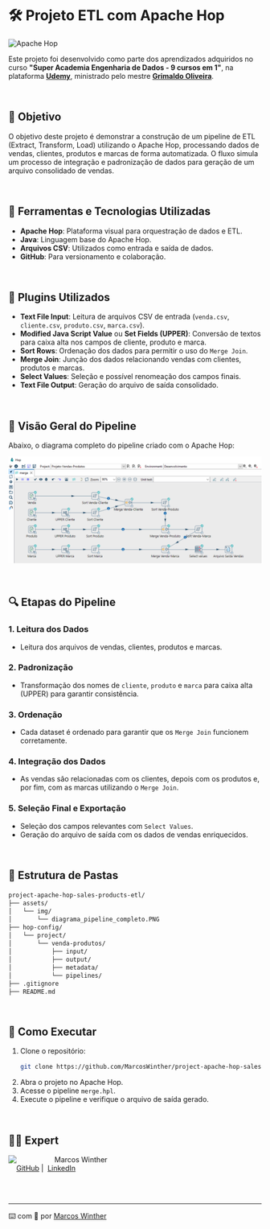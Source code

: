 # 🛠️ Projeto ETL com Apache Hop

![Apache Hop](https://img.shields.io/badge/Apache%20Hop-ETL%20Pipeline-blue?logo=apache)

Este projeto foi desenvolvido como parte dos aprendizados adquiridos no curso **"Super Academia Engenharia de Dados - 9 cursos em 1"**, na plataforma **[Udemy](https://www.udemy.com/)**, ministrado pelo mestre **[Grimaldo Oliveira](https://www.linkedin.com/in/grimaldo/)**.

<br>


## 📌 Objetivo

O objetivo deste projeto é demonstrar a construção de um pipeline de ETL (Extract, Transform, Load) utilizando o Apache Hop, processando dados de vendas, clientes, produtos e marcas de forma automatizada. O fluxo simula um processo de integração e padronização de dados para geração de um arquivo consolidado de vendas.

<br>


## 🧰 Ferramentas e Tecnologias Utilizadas

- **Apache Hop**: Plataforma visual para orquestração de dados e ETL.
- **Java**: Linguagem base do Apache Hop.
- **Arquivos CSV**: Utilizados como entrada e saída de dados.
- **GitHub**: Para versionamento e colaboração.

<br>


## 🔌 Plugins Utilizados

- **Text File Input**: Leitura de arquivos CSV de entrada (`venda.csv`, `cliente.csv`, `produto.csv`, `marca.csv`).
- **Modified Java Script Value** ou **Set Fields (UPPER)**: Conversão de textos para caixa alta nos campos de cliente, produto e marca.
- **Sort Rows**: Ordenação dos dados para permitir o uso do `Merge Join`.
- **Merge Join**: Junção dos dados relacionando vendas com clientes, produtos e marcas.
- **Select Values**: Seleção e possível renomeação dos campos finais.
- **Text File Output**: Geração do arquivo de saída consolidado.

<br>


## 🔄 Visão Geral do Pipeline

Abaixo, o diagrama completo do pipeline criado com o Apache Hop:

<p align="center">
  <img src="./assets/img/diagrama_pipeline_completo.PNG" alt="Diagrama do Pipeline de Vendas">
</p>

<br>


## 🔍 Etapas do Pipeline

### 1. **Leitura dos Dados**
- Leitura dos arquivos de vendas, clientes, produtos e marcas.
  
### 2. **Padronização**
- Transformação dos nomes de `cliente`, `produto` e `marca` para caixa alta (UPPER) para garantir consistência.

### 3. **Ordenação**
- Cada dataset é ordenado para garantir que os `Merge Join` funcionem corretamente.

### 4. **Integração dos Dados**
- As vendas são relacionadas com os clientes, depois com os produtos e, por fim, com as marcas utilizando o `Merge Join`.

### 5. **Seleção Final e Exportação**
- Seleção dos campos relevantes com `Select Values`.
- Geração do arquivo de saída com os dados de vendas enriquecidos.

<br>


## 📁 Estrutura de Pastas

```plaintext
project-apache-hop-sales-products-etl/
├── assets/
│   └── img/
│       └── diagrama_pipeline_completo.PNG
├── hop-config/
│   └── project/
│       └── venda-produtos/
│           ├── input/
│           ├── output/
│           ├── metadata/
│           └── pipelines/
├── .gitignore
├── README.md
```

<br>


## 🚀 Como Executar

1. Clone o repositório:
   ```bash
   git clone https://github.com/MarcosWinther/project-apache-hop-sales-products-etl
   ```
2. Abra o projeto no Apache Hop.
3. Acesse o pipeline `merge.hpl`.
4. Execute o pipeline e verifique o arquivo de saída gerado.

<br>


## 👨‍💻 Expert

<p>
    <img 
      align=left 
      margin=10 
      width=80 
      src="https://avatars.githubusercontent.com/u/44624583?v=4"
    />
    <p>&nbsp&nbsp&nbspMarcos Winther<br>
    &nbsp&nbsp&nbsp
    <a href="https://github.com/MarcosWinther">
    GitHub</a>&nbsp;|&nbsp;
    <a href="https://www.linkedin.com/in/marcoswinthersilva/">LinkedIn</a>
    </p>
</p>
<br/><br/>

---

⌨️ com 💜 por [Marcos Winther](https://github.com/MarcosWinther)